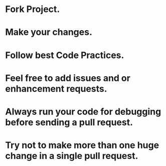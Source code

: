 # Fork Project.
# Make your changes.
# Follow best Code Practices.
# Feel free to add issues and or enhancement requests.
# Always run your code for debugging before sending a pull request.
# Try not to make more than one huge change in a single pull request.

